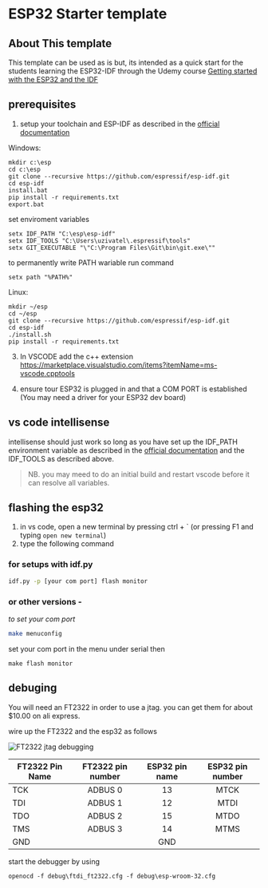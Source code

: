 
# ESP32 Starter template

## About This template

This template can be used as is but, its intended as a quick start for the students learning the ESP32-IDF through the Udemy course [Getting started with the ESP32 and the IDF](https://github.com/Mair/esp32-starter/blob/master/misc/commingsoon.md)
## prerequisites

1. setup your toolchain and ESP-IDF as described in the [official documentation](https://docs.espressif.com/projects/esp-idf/en/latest/get-started/#step-1-set-up-the-toolchain)

Windows:
```
mkdir c:\esp
cd c:\esp
git clone --recursive https://github.com/espressif/esp-idf.git
cd esp-idf
install.bat
pip install -r requirements.txt
export.bat
```
set enviroment variables
```
setx IDF_PATH "C:\esp\esp-idf"
setx IDF_TOOLS "C:\Users\uzivatel\.espressif\tools"
setx GIT_EXECUTABLE "\"C:\Program Files\Git\bin\git.exe\""
```
to permanently write PATH wariable run command
```
setx path "%PATH%"
```

Linux:
```
mkdir ~/esp
cd ~/esp
git clone --recursive https://github.com/espressif/esp-idf.git
cd esp-idf
./install.sh
pip install -r requirements.txt
```

3. In VSCODE add the c++ extension 
https://marketplace.visualstudio.com/items?itemName=ms-vscode.cpptools
 
4. ensure tour ESP32 is plugged in and that a COM PORT is established (You may need a driver for your ESP32 dev board)

## vs code intellisense

intellisense should just work so long as you have set up the IDF_PATH environment variable as described in the [official documentation](https://docs.espressif.com/projects/esp-idf/en/latest/get-started/#step-1-set-up-the-toolchain) and the IDF_TOOLS as described above.

>NB. you may meed to do an initial build and restart vscode before it can resolve all variables.

## flashing the esp32

1. in vs code, open a new terminal by pressing ctrl + \` (or pressing F1 and typing `open new terminal`)
2. type the following command

### for setups with idf.py

```bash
idf.py -p [your com port] flash monitor
```

### or other versions -
*to set your com port*
```bash
make menuconfig 
```
set your com port in the menu under serial
then
```
make flash monitor
```
## debuging

You will need an FT2322 in order to use a jtag. you can get them for about $10.00 on ali express.

wire up the FT2322 and the esp32 as follows

![FT2322 jtag debugging][FT2322-jtag]

[FT2322-jtag]: /misc/pin%20mapping.svg "Logo Title Text 2"

| FT2322 Pin Name | FT2322 pin number | ESP32 pin name| ESP32 pin number
| --------------- |:-----------------:|:-------------:|:-------------:|
| TCK             | ADBUS 0           | 13            | MTCK  
| TDI             | ADBUS 1           | 12            | MTDI
| TDO             | ADBUS 2           | 15            | MTDO
| TMS             | ADBUS 3           | 14            | MTMS
| GND             |                   | GND           |

start the debugger by using

```
openocd -f debug\ftdi_ft2322.cfg -f debug\esp-wroom-32.cfg
```
